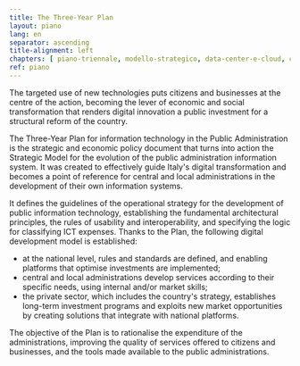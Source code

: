 ```yaml
---
title: The Three-Year Plan
layout: piano
lang: en
separator: ascending
title-alignment: left
chapters: [ piano-triennale, modello-strategico, data-center-e-cloud, connettivita, dati-della-pa, piattaforme-abilitanti, modello-di-interoperabilita, ecosistemi, strumenti-per-la-generazione-e-la-diffusione-di-servizi-digitali, sicurezza, data-analytics-framework, gestione-del-cambiamento, razionalizzazione-della-spesa, indicazioni-per-le-pa, principi-per-lo-sviluppo-di-progetti-digitali ]
ref: piano
---
```

The targeted use of new technologies puts citizens and businesses at the centre of the action, becoming the lever of economic and social transformation that renders digital innovation a public investment for a structural reform of the country.

The Three-Year Plan for information technology in the Public Administration is the strategic and economic policy document that turns into action the Strategic Model for the evolution of the public administration information system. It was created to effectively guide Italy&#39;s digital transformation and becomes a point of reference for central and local administrations in the development of their own information systems. 

It defines the guidelines of the operational strategy for the development of public information technology, establishing the fundamental architectural principles, the rules of usability and interoperability, and specifying the logic for classifying ICT expenses. Thanks to the Plan, the following digital development model is established:
 
- at the national level, rules and standards are defined, and enabling platforms that optimise investments are implemented;
- central and local administrations develop services according to their specific needs, using internal and/or market skills;
- the private sector, which includes the country's strategy, establishes long-term investment programs and exploits new market opportunities by creating solutions that integrate with national platforms. 
 
The objective of the Plan is to rationalise the expenditure of the administrations, improving the quality of services offered to citizens and businesses, and the tools made available to the public administrations.
